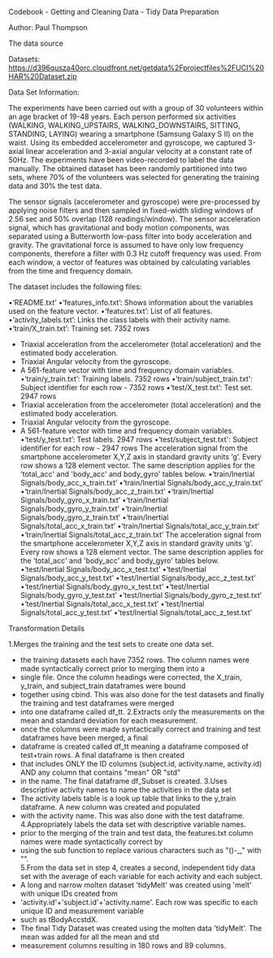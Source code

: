 Codebook - Getting and Cleaning Data - Tidy Data Preparation

Author: Paul Thompson

The data source

Datasets: https://d396qusza40orc.cloudfront.net/getdata%2Fprojectfiles%2FUCI%20HAR%20Dataset.zip

Data Set Information:

The experiments have been carried out with a group of 30 volunteers within an age bracket of 19-48 years. Each person performed six activities (WALKING, WALKING_UPSTAIRS, WALKING_DOWNSTAIRS, SITTING, STANDING, LAYING) wearing a smartphone (Samsung Galaxy S II) on the waist. Using its embedded accelerometer and gyroscope, we captured 3-axial linear acceleration and 3-axial angular velocity at a constant rate of 50Hz. The experiments have been video-recorded to label the data manually. The obtained dataset has been randomly partitioned into two sets, where 70% of the volunteers was selected for generating the training data and 30% the test data. 

The sensor signals (accelerometer and gyroscope) were pre-processed by applying noise filters and then sampled in fixed-width sliding windows of 2.56 sec and 50% overlap (128 readings/window). The sensor acceleration signal, which has gravitational and body motion components, was separated using a Butterworth low-pass filter into body acceleration and gravity. The gravitational force is assumed to have only low frequency components, therefore a filter with 0.3 Hz cutoff frequency was used. From each window, a vector of features was obtained by calculating variables from the time and frequency domain.



The dataset includes the following files:


•‘README.txt’
•‘features_info.txt’: Shows information about the variables used on the feature vector.
•‘features.txt’: List of all features.
•‘activity_labels.txt’: Links the class labels with their activity name.
•‘train/X_train.txt’: Training set. 7352 rows
 - Triaxial acceleration from the accelerometer (total acceleration) and the estimated body acceleration. 
 - Triaxial Angular velocity from the gyroscope. 
 - A 561-feature vector with time and frequency domain variables. 
•‘train/y_train.txt’: Training labels. 7352 rows
•‘train/subject_train.txt': Subject identifier for each row - 7352 rows
•‘test/X_test.txt’: Test set. 2947 rows
 - Triaxial acceleration from the accelerometer (total acceleration) and the estimated body acceleration. 
 - Triaxial Angular velocity from the gyroscope. 
 - A 561-feature vector with time and frequency domain variables. 
•‘test/y_test.txt’: Test labels. 2947 rows
•‘test/subject_test.txt': Subject identifier for each row - 2947 rows
The acceleration signal from the smartphone accelerometer X,Y,Z axis in standard gravity units ‘g’. Every row shows a 128 element vector. The same description applies for the ‘total_acc' and 'body_acc' and body_gyro' tables below. 
•‘train/Inertial Signals/body_acc_x_train.txt’
•‘train/Inertial Signals/body_acc_y_train.txt’
•‘train/Inertial Signals/body_acc_z_train.txt’
•‘train/Inertial Signals/body_gyro_x_train.txt’
•‘train/Inertial Signals/body_gyro_y_train.txt’
•‘train/Inertial Signals/body_gyro_z_train.txt’
•‘train/Inertial Signals/total_acc_x_train.txt’
•‘train/Inertial Signals/total_acc_y_train.txt’
•‘train/Inertial Signals/total_acc_z_train.txt’
The acceleration signal from the smartphone accelerometer X,Y,Z axis in standard gravity units ‘g’. Every row shows a 128 element vector. The same description applies for the ‘total_acc' and 'body_acc' and body_gyro' tables below. 
•‘test/Inertial Signals/body_acc_x_test.txt’
•‘test/Inertial Signals/body_acc_y_test.txt’
•‘test/Inertial Signals/body_acc_z_test.txt’
•‘test/Inertial Signals/body_gyro_x_test.txt’
•‘test/Inertial Signals/body_gyro_y_test.txt’
•‘test/Inertial Signals/body_gyro_z_test.txt’
•‘test/Inertial Signals/total_acc_x_test.txt’
•‘test/Inertial Signals/total_acc_y_test.txt’
•‘test/Inertial Signals/total_acc_z_test.txt’

Transformation Details

1.Merges the training and the test sets to create one data set.
- the training datasets each have 7352 rows.  The column names were made syntactically correct prior to merging them into a 
- single file.  Once the column headings were corrected, the X_train, y_train, and subject_train dataframes were bound
- together using cbind.  This was also done for the test datasets and finally the training and test dataframes were merged
- into one dataframe called df_tt.
2.Extracts only the measurements on the mean and standard deviation for each measurement.
- once the columns were made syntactically correct and training and test dataframes have been merged, a final
- dataframe is created called df_tt meaning a dataframe composed of test+train rows.  A final dataframe is then created
- that includes ONLY the ID columns (subject.id, activity.name, activity.id) AND any column that contains "mean" OR "std"
- in the name.  The final dataframe df_Subset is created.
3.Uses descriptive activity names to name the activities in the data set
- The activity labels table is a look up table that links to the y_train dataframe.  A new column was created and populated
- with the activity name.  This was also done with the test dataframe.
4.Appropriately labels the data set with descriptive variable names. 
- prior to the merging of the train and test data, the features.txt column names were made syntactically correct by 
- using the sub function to replace various characters such as "()-_," with "".  
5.From the data set in step 4, creates a second, independent tidy data set with the average of each variable for each activity and each subject.
- A long and narrow molten dataset 'tidyMelt' was created using 'melt' with unique IDs created from
- 'activity.id'+'subject.id'+'activity.name'.  Each row was specific to each unique ID and measurement variable 
- such as tBodyAccstdX.  
- The final Tidy Dataset was created using the molten data 'tidyMelt'.  The mean was added for all the mean and std
- measurement columns resulting in 180 rows and 89 columns.


